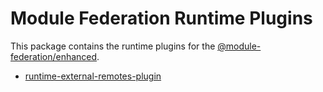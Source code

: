 
# Module Federation Runtime Plugins

This package contains the runtime plugins for the [@module-federation/enhanced](https://module-federation.io/plugin/dev/index.html).


- [runtime-external-remotes-plugin](./packages/runtime-external-remotes-plugin/README.md)